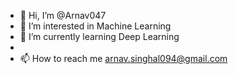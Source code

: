 - 👋 Hi, I’m @Arnav047
- 👀 I’m interested in Machine Learning
- 🌱 I’m currently learning Deep Learning
- 
- 📫 How to reach me arnav.singhal094@gmail.com

<!---
Arnav047/Arnav047 is a ✨ special ✨ repository because its `README.md` (this file) appears on your GitHub profile.

--->
